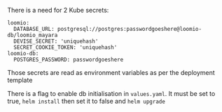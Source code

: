 There is a need for 2 Kube secrets:
```
loomio:
  DATABASE_URL: postgresql://postgres:passwordgoeshere@loomio-db/loomio_mayara
  DEVISE_SECRET: 'uniquehash'
  SECRET_COOKIE_TOKEN: 'uniquehash'
loomio-db:
  POSTGRES_PASSWORD: passwordgoeshere
```
Those secrets are read as environment variables as per the deployment template

There is a flag to enable db initialisation in `values.yaml`. It must be set to true, `helm install` then set it to false and `helm upgrade`
